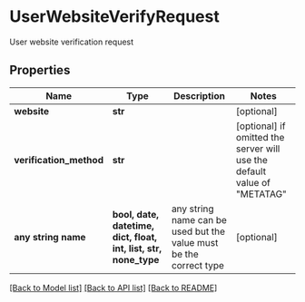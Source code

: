 # UserWebsiteVerifyRequest

User website verification request

## Properties
Name | Type | Description | Notes
------------ | ------------- | ------------- | -------------
**website** | **str** |  | [optional] 
**verification_method** | **str** |  | [optional]  if omitted the server will use the default value of "METATAG"
**any string name** | **bool, date, datetime, dict, float, int, list, str, none_type** | any string name can be used but the value must be the correct type | [optional]

[[Back to Model list]](../README.md#documentation-for-models) [[Back to API list]](../README.md#documentation-for-api-endpoints) [[Back to README]](../README.md)


